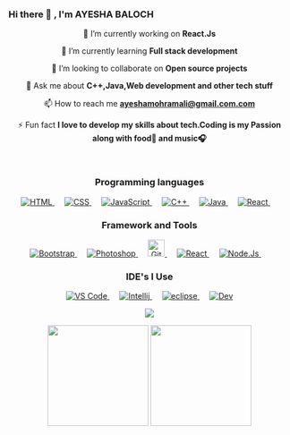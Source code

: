 ### Hi there 👋 ,  I'm AYESHA BALOCH

<div align="center">
<p>
  🔭 I’m currently working on <b>React.Js</b>

🌱 I’m currently learning <b>Full stack development</b>

👯 I’m looking to collaborate on <b>Open source projects</b>

💬 Ask me about <b>C++,Java,Web development and other tech stuff</b>

📫 How to reach me <b>ayeshamohramali@gmail.com.com</b>

⚡ Fun fact <b>I love to develop my skills about tech.Coding is my Passion along with food🍔 and music🎧</b>
</p></div>
<br>
<div align="center" >
<p > 
<h3 >Programming languages</h3>  
  <a href="#">
    <img alt="HTML" src="https://img.shields.io/badge/HTML5-E34F26?style=for-the-badge&logo=html5&logoColor=white"/>
  </a>
&emsp;
<a href="#">
    <img alt="CSS" src="https://img.shields.io/badge/CSS3-1572B6?style=for-the-badge&logo=css3&logoColor=white"/>
</a>
  &emsp;
<a href="#">
    <img alt="JavaScript" src="https://img.shields.io/badge/JavaScript-323330?style=for-the-badge&logo=javascript&logoColor=F7DF1E"/>
  </a>
  &emsp;
<a href="#">
    <img alt="C++" src="https://img.shields.io/badge/C%2B%2B-00599C?style=for-the-badge&logo=c%2B%2B&logoColor=white"/>
  </a>
  &emsp;
<a href="#">
    <img alt="Java" src="https://img.shields.io/badge/Java-ED8B00?style=for-the-badge&logo=java&logoColor=white"/>
  </a>
  &emsp;
<a href="#">
    <img alt="React" src="https://img.shields.io/badge/React-61DBFB?style=for-the-badge&logo=React&logoColor=white"/>
  </a>
&emsp;
</p>
</div>
<div align="center" >
<p > 

  <h3 >Framework and Tools</h3>  
  <a href="#" target="_blank"> 
     <img alt="Bootstrap" src="https://img.shields.io/badge/Bootstrap-563D7C?style=for-the-badge&logo=bootstrap&logoColor=white">
   </a>
   &emsp;
  <a href="#" target="_blank"> 
    <img alt="Photoshop" src="https://img.shields.io/badge/Adobe-Photoshop-31A8FF?style=for-the-badge&logo=Adobe-Photoshop&labelColor=0a446b&logoWidth=15"/>
  </a>
  &emsp;
  
  <a href="#" target="_blank"> 
    <img alt="GitHub" src="https://img.shields.io/badge/GitHub-100000?style=for-the-badge&logo=github&logoColor=white" height="30px"/>
  </a>
&emsp;
 <a href="#" target="_blank"> 
    <img alt="React" src="https://img.shields.io/badge/React-61DBFB?style=for-the-badge&logo=React&logoColor=white"/>
  </a>
&emsp;
 <a href="#" target="_blank"> 
    <img alt="Node.Js" src="https://img.shields.io/badge/Node-68a063?style=for-the-badge&logo=Node&logoColor=white" />
  </a>
&emsp;
</p>
</div>
<div align="center">
<p > 

  <h3 >IDE's I Use</h3> 
  <a href="#" target="_blank"> 
    <img alt="VS Code" src="https://img.shields.io/badge/Visual_Studio_Code-0078D4?style=for-the-badge&logo=visual%20studio%20code&logoColor=white"/>
  </a>
    &emsp;
  <a href="#" target="_blank"> 
    <img alt="Intellij" src="https://img.shields.io/badge/IntelliJIDEA-000000.svg?style=for-the-badge&logo=intellij-idea&logoColor=white"/>
  </a>
   &emsp;
  <a href="#" target="_blank"> 
    <img alt="eclipse" src="https://img.shields.io/badge/eclipse-001234.svg?style=for-the-badge&logo=eclipse&logoColor=blue"/>
  </a>
   &emsp;
  <a href="#" target="_blank"> 
    <img alt="Dev" src="https://img.shields.io/badge/Dev-001576.svg?style=for-the-badge&logo=Dev&logoColor=blue"/>
  </a>
</p>
</div>
<div><p align="center"> <img src="https://github-profile-trophy.vercel.app/?username=ayeshabaloch123&theme=radical&&theme=radical"  /> </p></div>


<div align="center">
<img height="180em" src="https://github-readme-stats.vercel.app/api?username=ayeshabaloch123&theme=radical"/>
<img height="180em" src="https://github-readme-stats-eight-theta.vercel.app/api/top-langs/?username=ayeshabaloch123&layout=compact&langs_count=8&theme=radical"/>
 </div>
